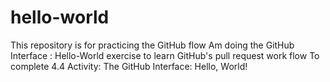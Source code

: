 # hello-world
This repository is for practicing the GitHub flow
Am doing the GitHub Interface : Hello-World exercise to learn GitHub's pull request work flow
To complete 4.4 Activity: The GitHub Interface: Hello, World!
